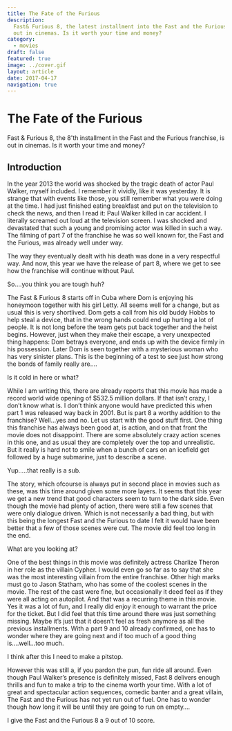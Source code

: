 ```yaml
---
title: The Fate of the Furious
description:
  Fast& Furious 8, the latest installment into the Fast and the Furious franchise, is
  out in cinemas. Is it worth your time and money?
category:
  - movies
draft: false
featured: true
image: ../cover.gif
layout: article
date: 2017-04-17
navigation: true
---
```


# The Fate of the Furious

Fast & Furious 8, the $8$'th installment in the Fast and the Furious franchise, is
out in cinemas. Is it worth your time and money?

<!-- more -->

## Introduction

In the year 2013 the world was shocked by the tragic death of actor Paul Walker, myself included. I remember it vividly, like it was yesterday. It is strange that with events like those, you still remember what you were doing at the time. I had just finished eating breakfast and put on the television to check the news, and then I read it: Paul Walker killed in car accident. I literally screamed out loud at the television screen. I was shocked and devastated that such a young and promising actor was killed in such a way. The filming of part 7 of the franchise he was so well known for, the Fast and the Furious, was already well under way.


The way they eventually dealt with his death was done in a very respectful way. And now, this year we have the release of part 8, where we get to see how the franchise will continue without Paul.


So….you think you are tough huh?

The Fast & Furious 8 starts off in Cuba where Dom is enjoying his honeymoon together with his girl Letty. All seems well for a change, but as usual this is very shortlived. Dom gets a call from his old buddy Hobbs to help steal a device, that in the wrong hands could end up hurting a lot of people. It is not long before the team gets put back together and the heist begins. However, just when they make their escape, a very unexpected thing happens: Dom betrays everyone, and ends up with the device firmly in his possession. Later Dom is seen together with a mysterious woman who has very sinister plans. This is the beginning of a test to see just how strong the bonds of family really are….


Is it cold in here or what?

While I am writing this, there are already reports that this movie has made a record world wide opening of $532.5 million dollars. If that isn’t crazy, I don’t know what is. I don’t think anyone would have predicted this when part 1 was released way back in 2001. But is part 8 a worthy addition to the franchise? Well…yes and no. Let us start with the good stuff first. One thing this franchise has always been good at, is action, and on that front the movie does not disappoint. There are some absolutely crazy action scenes in this one, and as usual they are completely over the top and unrealistic. But it really is hard not to smile when a bunch of cars on an icefield get followed by a huge submarine, just to describe a scene.


Yup…..that really is a sub.

The story, which ofcourse is always put in second place in movies such as these, was this time around given some more layers. It seems that this year we get a new trend that good characters seem to turn to the dark side. Even though the movie had plenty of action, there were still a few scenes that were only dialogue driven. Which is not necessarily a bad thing, but with this being the longest Fast and the Furious to date I felt it would have been better that a few of those scenes were cut. The movie did feel too long in the end.


What are you looking at?

One of the best things in this movie was definitely actress Charlize Theron in her role as the villain Cypher. I would even go so far as to say that she was the most interesting villain from the entire franchise. Other high marks must go to Jason Statham, who has some of the coolest scenes in the movie. The rest of the cast were fine, but occasionally it deed feel as if they were all acting on autopilot. And that was a recurring theme in this movie. Yes it was a lot of fun, and I really did enjoy it enough to warrant the price for the ticket. But I did feel that this time around there was just something missing. Maybe it’s just that it doesn’t feel as fresh anymore as all the previous installments. With a part 9 and 10 already confirmed, one has to wonder where they are going next and if too much of a good thing is….well…too much.


I think after this I need to make a pitstop.

However this was still a, if you pardon the pun, fun ride all around. Even though Paul Walker’s presence is definitely missed, Fast 8 delivers enough thrills and fun to make a trip to the cinema worth your time. With a lot of great and spectacular action sequences, comedic banter and a great villain, The Fast and the Furious has not yet run out of fuel. One has to wonder though how long it will be until they are going to run on empty….

I give the Fast and the Furious 8 a 9 out of 10 score.
